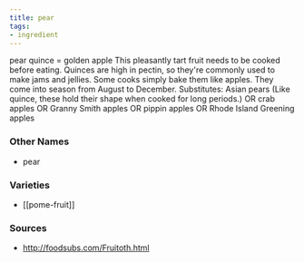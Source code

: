 ```yaml
---
title: pear
tags:
- ingredient
---
```

pear quince = golden apple This pleasantly tart fruit needs to be cooked before eating. Quinces are high in pectin, so they're commonly used to make jams and jellies. Some cooks simply bake them like apples. They come into season from August to December. Substitutes: Asian pears (Like quince, these hold their shape when cooked for long periods.) OR crab apples OR Granny Smith apples OR pippin apples OR Rhode Island Greening apples

### Other Names

* pear

### Varieties

* [[pome-fruit]]

### Sources
* http://foodsubs.com/Fruitoth.html

